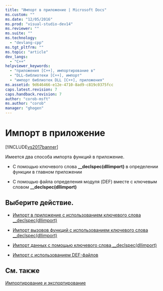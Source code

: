 ```yaml
---
title: "Импорт в приложение | Microsoft Docs"
ms.custom: ""
ms.date: "12/05/2016"
ms.prod: "visual-studio-dev14"
ms.reviewer: ""
ms.suite: ""
ms.technology: 
  - "devlang-cpp"
ms.tgt_pltfrm: ""
ms.topic: "article"
dev_langs: 
  - "C++"
helpviewer_keywords: 
  - "приложения [C++], импортирование в"
  - "DLL-библиотеки [C++], импорт"
  - "импорт библиотек DLL [C++], приложения"
ms.assetid: 9d646466-e12e-4710-8ad9-c819c0375fcc
caps.latest.revision: 7
caps.handback.revision: 7
author: "corob-msft"
ms.author: "corob"
manager: "ghogen"
---
```

# Импорт в приложение
[!INCLUDE[vs2017banner](../assembler/inline/includes/vs2017banner.md)]

Имеется два способа импорта функций в приложение.  
  
-   С помощью ключевого слова **\_\_declspec\(dllimport\)** в определении функции в главном приложении  
  
-   С помощью файла определения модуля \(DEF\) вместе с ключевым словом  **\_\_declspec\(dllimport\)**  
  
## Выберите действие.  
  
-   [Импорт в приложение с использованием ключевого слова \_\_declspec\(dllimport\)](../build/importing-into-an-application-using-declspec-dllimport.md)  
  
-   [Импорт вызовов функций с использованием ключевого слова \_\_declspec\(dllimport\)](../build/importing-function-calls-using-declspec-dllimport.md)  
  
-   [Импорт данных с помощью ключевого слова \_\_declspec\(dllimport\)](../Topic/Importing%20Data%20Using%20__declspec\(dllimport\).md)  
  
-   [Импорт с использованием DEF\-файлов](../build/importing-using-def-files.md)  
  
## См. также  
 [Импортирование и экспортирование](../build/importing-and-exporting.md)